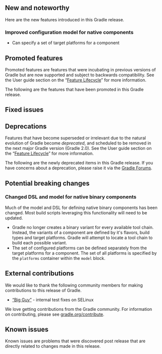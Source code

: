 ## New and noteworthy

Here are the new features introduced in this Gradle release.

### Improved configuration model for native components

- Can specify a set of target platforms for a component

## Promoted features

Promoted features are features that were incubating in previous versions of Gradle but are now supported and subject to backwards compatibility.
See the User guide section on the “[Feature Lifecycle](userguide/feature_lifecycle.html)” for more information.

The following are the features that have been promoted in this Gradle release.

<!--
### Example promoted
-->

## Fixed issues

## Deprecations

Features that have become superseded or irrelevant due to the natural evolution of Gradle become *deprecated*, and scheduled to be removed
in the next major Gradle version (Gradle 2.0). See the User guide section on the “[Feature Lifecycle](userguide/feature_lifecycle.html)” for more information.

The following are the newly deprecated items in this Gradle release. If you have concerns about a deprecation, please raise it via the [Gradle Forums](http://forums.gradle.org).

<!--
### Example deprecation
-->

## Potential breaking changes

### Changed DSL and model for native binary components

Much of the model and DSL for defining native binary components has been changed. Most build scripts leveraging this functionality
will need to be updated.

- Gradle no longer creates a binary variant for every available tool chain. Instead, the variants of a component are defined
  by it's flavors, build types and target platforms. Gradle will attempt to locate a tool chain to build each possible variant.
- The set of configured platforms can be defined separately from the target platforms for a component. The set of all platforms
  is specified by the `platforms` container within the `model` block.

## External contributions

We would like to thank the following community members for making contributions to this release of Gradle.

* [“Big Guy”](https://github.com/big-guy) - internal test fixes on SELinux

We love getting contributions from the Gradle community. For information on contributing, please see [gradle.org/contribute](http://gradle.org/contribute).

## Known issues

Known issues are problems that were discovered post release that are directly related to changes made in this release.
